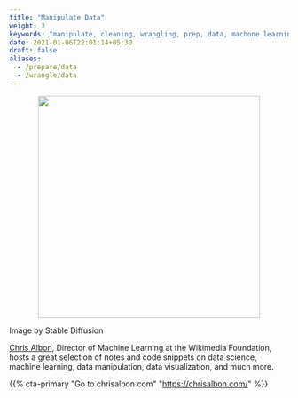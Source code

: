 ```yaml
---
title: "Manipulate Data"
weight: 3
keywords: "manipulate, cleaning, wrangling, prep, data, machone learning, visualization"
date: 2021-01-06T22:01:14+05:30
draft: false
aliases:
  - /prepare/data
  - /wrangle/data
---
```


<p align = "center">
<img src = "../img/manipulate_header.jpg" width="400">
<figcaption> Image by Stable Diffusion </figcaption>
</p>

[Chris Albon](https://chrisalbon.com/), Director of Machine Learning at the Wikimedia Foundation, hosts a great selection of notes and code snippets on data science, machine learning, data manipulation, data visualization, and much more.

{{% cta-primary "Go to chrisalbon.com" "https://chrisalbon.com/" %}}

